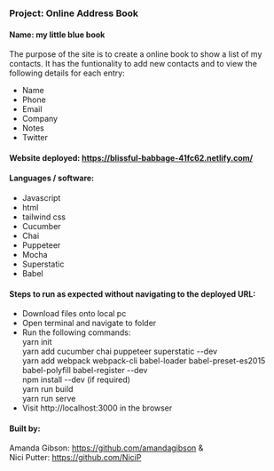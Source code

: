 
### Project: Online Address Book 
#### Name: my little blue book

The purpose of the site is to create a online book to show a list of my contacts. 
It has the funtionality to add new contacts and to view the following details for each entry:

- Name
- Phone 
- Email
- Company 
- Notes
- Twitter

#### Website deployed: https://blissful-babbage-41fc62.netlify.com/

#### Languages / software:

- Javascript
- html  
- tailwind css
- Cucumber
- Chai
- Puppeteer
- Mocha
- Superstatic
- Babel

#### Steps to run as expected without navigating to the deployed URL:
 - Download files onto local pc
 - Open terminal and navigate to folder
 - Run the following commands: <br>
 yarn init <br>
 yarn add cucumber chai puppeteer superstatic --dev <br>
 yarn add webpack webpack-cli babel-loader babel-preset-es2015 babel-polyfill babel-register --dev <br>
 npm install --dev     (if required) <br>
 yarn run build <br>
 yarn run serve
 - Visit http://localhost:3000 in the browser

#### Built by: <br>
Amanda Gibson: https://github.com/amandagibson & <br>
Nici Putter: https://github.com/NiciP

